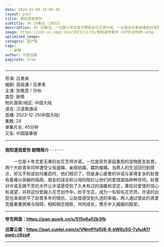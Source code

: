 ```yaml
---
date: 2024-01-04 18:08:09
layout: post
title: 我知道我爱你 
subtitle: 4K 24集全 (2023）
description: 4K 24集全。一位是十年恋爱无果的女花艺师许诺，一位是背负家庭重担的宠物医生赵晋，两个大龄青年同样遭受父母逼婚、亲朋劝婚、媒妁催婚。当两人的生活回归到原点，却又不知该如何重启时，他们相识了...
image: https://cdn-us.imgs.moe/2023/12/25/我知道我爱你_vSPEhg9EQM.webp
optimized_image: 
category: 国产剧
tags:
  - 剧情
author: 对酒当歌
paginate: true
---
```


---

导演: 吕聿来  
编剧: 高铭谦 / 吕聿来  
主演: 张晚意 / 孙怡  
类型: 剧情  
制片国家/地区: 中国大陆  
语言: 汉语普通话  
首播: 2023-12-25(中国大陆)  
集数: 24  
单集片长: 45分钟  
又名: 中国版春夜  

---

#### 我知道我爱你 剧情简介 · · · · · ·

　　一位是十年恋爱无果的女花艺师许诺，一位是背负家庭重担的宠物医生赵晋，两个大龄青年同样遭受父母逼婚、亲朋劝婚、媒妁催婚。当两人的生活回归到原点，却又不知该如何重启时，他们相识了。但是身心疲惫的许诺与家境复杂的赵晋有着难以突破的隔阂，朋友的误会和父母的阻拦让他们的爱情面临种种坎坷。赵晋对许诺无微不至的关怀让许诺感受到了久未有过的温暖和坚定，重拾对爱情的信心和渴望，并将这份爱融入花艺创作中，妙手生花，成为一名知名花艺师。许诺的出现也渐渐抚平了赵晋多年的情伤，让赵晋感受到久违的幸福，两人通过彼此的真爱克服重重困难与阻碍，相知相恋相依，共同成长，携手步入婚姻的殿堂。

---

**夸克网盘：<https://pan.quark.cn/s/515e6a52b3fb>**

**迅雷云盘：<https://pan.xunlei.com/s/VNmfIYa1U8-6-bW6zSG-7yhJA1?pwd=z8zq#>**

---
